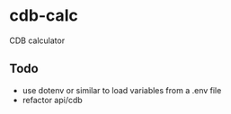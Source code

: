 # cdb-calc
CDB calculator

## Todo

- use dotenv or similar to load variables from a .env file
- refactor api/cdb